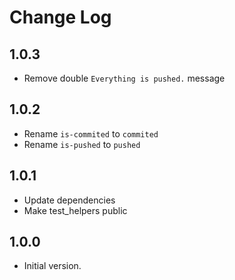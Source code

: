 # Change Log

## 1.0.3

- Remove double `Everything is pushed.` message

## 1.0.2

- Rename `is-commited` to `commited`
- Rename `is-pushed` to `pushed`

## 1.0.1

- Update dependencies
- Make test_helpers public

## 1.0.0

- Initial version.
